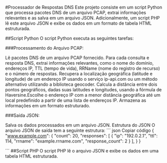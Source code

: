 #Processador de Respostas DNS
Este projeto consiste em um script Python que processa pacotes DNS de um arquivo PCAP, extrai informações relevantes e as salva em um arquivo JSON. Adicionalmente, um script PHP lê este arquivo JSON e exibe os dados em um formato de tabela HTML estruturada.

##Script Python
O script Python executa as seguintes tarefas:

###Processamento do Arquivo PCAP:

Lê pacotes DNS de um arquivo PCAP fornecido. Para cada consulta e resposta DNS, extrai informações relevantes, como o nome do domínio, endereços IP, TTL (tempo de vida), RRName (nome do registro de recurso) e o número de respostas.
Recupera a localização geográfica (latitude e longitude) de um endereço IP usando o serviço ip-api.com ou um método alternativo utilizando a biblioteca geocoder. Calcula a distância entre dois pontos geográficos, dadas suas latitudes e longitudes, usando a fórmula de Haversine.Escolhe o endereço IP com a menor distância geográfica até um local predefinido a partir de uma lista de endereços IP.
Armazena as informações em um formato estruturado.

###Saída JSON:

Salva os dados processados em um arquivo JSON.
Estrutura do JSON
O arquivo JSON de saída tem a seguinte estrutura:
´´´
json
Copiar código
{
    "www.example.com": {
        "count": 20,
        "responses": [
            {
                "ip": "192.0.2.1",
                "ttl": 114,
                "rrname": "example.rrname.com",
                "response_count": 2
            }
        ],
    }
}

´´´
##Script PHP
O script PHP lê o arquivo JSON e exibe os dados em uma tabela HTML estruturada.

